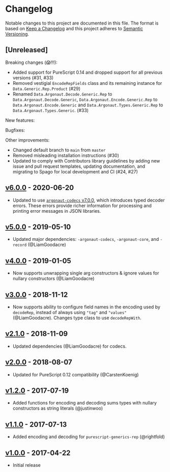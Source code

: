 # Changelog

Notable changes to this project are documented in this file. The format is based on [Keep a Changelog](https://keepachangelog.com/en/1.0.0/) and this project adheres to [Semantic Versioning](https://semver.org/spec/v2.0.0.html).

## [Unreleased]

Breaking changes (😱!!!):
- Added support for PureScript 0.14 and dropped support for all previous versions (#31, #33)
- Removed vestigial `EncodeRepFields` class and its remaining instance for `Data.Generic.Rep.Product` (#29)
- Renamed `Data.Argonaut.Decode.Generic.Rep` to `Data.Argonaut.Decode.Generic`, `Data.Argonaut.Encode.Generic.Rep` to `Data.Argonaut.Encode.Generic` and `Data.Argonaut.Types.Generic.Rep` to `Data.Argonaut.Types.Generic`. (#33)

New features:

Bugfixes:

Other improvements:
- Changed default branch to `main` from `master`
- Removed misleading installation instructions (#30)
- Updated to comply with Contributors library guidelines by adding new issue and pull request templates, updating documentation, and migrating to Spago for local development and CI (#24, #27)

## [v6.0.0](https://github.com/purescript-contrib/purescript-argonaut-generic/releases/tag/v6.0.0) - 2020-06-20

- Updated to use [`argonaut-codecs` v7.0.0](https://github.com/purescript-contrib/purescript-argonaut-codecs/releases/tag/v7.0.0), which introduces typed decoder errors. These errors provide richer information for processing and printing error messages in JSON libraries.

## [v5.0.0](https://github.com/purescript-contrib/purescript-argonaut-generic/releases/tag/v5.0.0) - 2019-05-10

- Updated major dependencies: `-argonaut-codecs`, `-argonaut-core`, and `-record` (@LiamGoodacre)

## [v4.0.0](https://github.com/purescript-contrib/purescript-argonaut-generic/releases/tag/v4.0.0) - 2019-01-05

- Now supports unwrapping single arg constructors & ignore values for nullary constructors (@LiamGoodacre)

## [v3.0.0](https://github.com/purescript-contrib/purescript-argonaut-generic/releases/tag/v3.0.0) - 2018-11-12

- Now supports ability to configure field names in the encoding used by `decodeRep`, instead of always using `"tag"` and `"values"` (@LiamGoodacre). Changes type class to use `decodeRepWith`.

## [v2.1.0](https://github.com/purescript-contrib/purescript-argonaut-generic/releases/tag/v2.1.0) - 2018-11-09

- Updated dependencies (@LiamGoodacre) for codecs.

## [v2.0.0](https://github.com/purescript-contrib/purescript-argonaut-generic/releases/tag/v2.0.0) - 2018-08-07

- Updated for PureScript 0.12 compatibility (@CarstenKoenig)

## [v1.2.0](https://github.com/purescript-contrib/purescript-argonaut-generic/releases/tag/v1.2.0) - 2017-07-19

- Added functions for encoding and decoding sums types with nullary constructors as string literals (@justinwoo)

## [v1.1.0](https://github.com/purescript-contrib/purescript-argonaut-generic/releases/tag/v1.1.0) - 2017-07-13

- Added encoding and decoding for `purescript-generics-rep` (@rightfold)

## [v1.0.0](https://github.com/purescript-contrib/purescript-argonaut-generic/releases/tag/v1.0.0) - 2017-04-22

- Initial release
